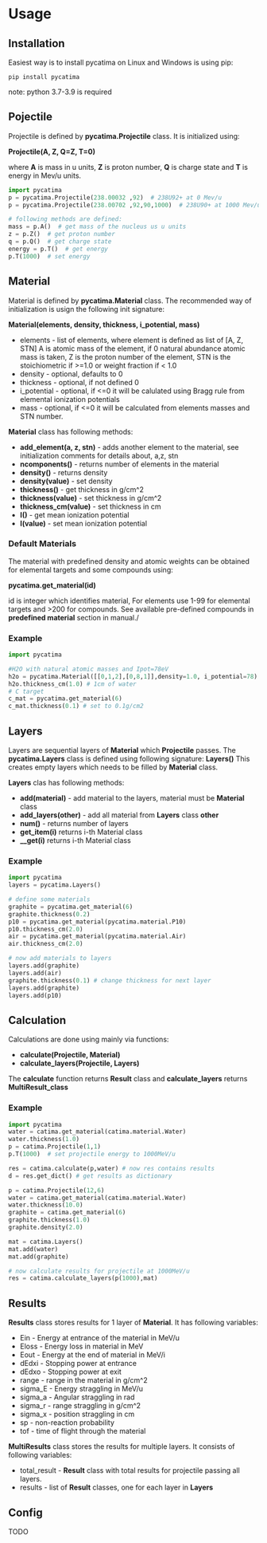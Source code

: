 Usage
=====
Installation
------------
Easiest way is to install pycatima on Linux and Windows is using pip:
```
pip install pycatima
```
note: python 3.7-3.9 is required


Pojectile
---------

Projectile is defined by __pycatima.Projectile__ class. It is initialized using:

**Projectile(A, Z, Q=Z, T=0)**

where __A__ is mass in u units, __Z__ is proton number, __Q__ is charge state 
and __T__ is energy in Mev/u units.

```python
import pycatima
p = pycatima.Projectile(238.00032 ,92)  # 238U92+ at 0 Mev/u 
p = pycatima.Projectile(238.00702 ,92,90,1000)  # 238U90+ at 1000 Mev/u 

# following methods are defined:
mass = p.A()  # get mass of the nucleus us u units
z = p.Z()  # get proton number
q = p.Q()  # get charge state
energy = p.T()  # get energy
p.T(1000)  # set energy
```

Material
--------
Material is defined by __pycatima.Material__ class. The recommended way of 
initialization is usign the following init signature:

**Material(elements, density, thickness, i_potential, mass)**
  * elements - list of elements, where element is defined as list of [A, Z, STN]
  A is atomic mass of the element, if 0 natural abundance atomic mass is taken, 
  Z is the proton number of the element, STN is the stoichiometric if >=1.0 or
  weight fraction if < 1.0
  * density - optional, defaults to 0
  * thickness - optional, if not defined 0
  * i_potential - optional, if <=0 it will be calulated using Bragg rule from elemental ionization potentials
  * mass - optional, if <=0 it will be calculated from elements masses and STN number.

__Material__ class has following methods:

  * **add_element(a, z, stn)** - adds another element to the material, see initialization comments for details about, a,z, stn 
  * **ncomponents()** - returns number of elements in the material
  * **density()** - returns density 
  * **density(value)** - set density
  * **thickness()** - get thickness in g/cm^2
  * **thickness(value)** - set thickness in g/cm^2
  * **thickness_cm(value)** - set thickness in cm
  * **I()** - get mean ionization potential
  * **I(value)** - set mean ionization potential

### Default Materials
The material with predefined density and atomic weights can be obtained for elemental targets and some compounds using:

**pycatima.get_material(id)** 

id is integer which identifies material, For elements use 1-99 for elemental targets and >200 for compounds. See available pre-defined compounds in __predefined material__ section in manual./


### Example 

```python
import pycatima

#H2O with natural atomic masses and Ipot=78eV
h2o = pycatima.Material([[0,1,2],[0,8,1]],density=1.0, i_potential=78)
h2o.thickness_cm(1.0) # 1cm of water
# C target
c_mat = pycatima.get_material(6)
c_mat.thickness(0.1) # set to 0.1g/cm2 
```  

Layers
------
Layers are sequential layers of __Material__ which __Projectile__ passes.
The __pycatima.Layers__ class is defined using following signature:
**Layers()**
This creates empty layers which needs to be filled by __Material__ class.

__Layers__ clas has following methods:
  * **add(material)** - add material to the layers, material must be __Material__ class
  * **add_layers(other)** - add all material from __Layers__ class __other__
  * **num()** - returns number of layers
  * **__get_item__(i)** returns i-th Material class
  * **__get(i)** returns i-th Material class
  
### Example

```python
import pycatima
layers = pycatima.Layers()

# define some materials
graphite = pycatima.get_material(6)
graphite.thickness(0.2)
p10 = pycatima.get_material(pycatima.material.P10)
p10.thickness_cm(2.0)
air = pycatima.get_material(pycatima.material.Air)
air.thickness_cm(2.0)

# now add materials to layers
layers.add(graphite)
layers.add(air)
graphite.thickness(0.1) # change thickness for next layer
layers.add(graphite)
layers.add(p10)
```



Calculation
-----------
Calculations are done using mainly via functions:

* **calculate(Projectile, Material)**
* **calculate_layers(Projectile, Layers)**

The __calculate__ function returns __Result__ class and __calculate_layers__ returns __MultiResult_class__

### Example
```python
import pycatima
water = catima.get_material(catima.material.Water)
water.thickness(1.0)
p = catima.Projectile(1,1)
p.T(1000)  # set projectile energy to 1000MeV/u

res = catima.calculate(p,water) # now res contains results
d = res.get_dict() # get results as dictionary
```

```python
p = catima.Projectile(12,6)
water = catima.get_material(catima.material.Water)
water.thickness(10.0)
graphite = catima.get_material(6)
graphite.thickness(1.0)
graphite.density(2.0)

mat = catima.Layers()
mat.add(water)
mat.add(graphite)

# now calculate results for projectile at 1000MeV/u
res = catima.calculate_layers(p(1000),mat)
```

Results
-------
__Results__ class stores results for 1 layer of __Material__. It has following variables:

  * Ein - Energy at entrance of the material in MeV/u
  * Eloss - Energy loss in material in MeV
  * Eout - Energy at the end of material in MeV/i
  * dEdxi - Stopping power at entrance
  * dEdxo - Stopping power at exit
  * range - range in the material in g/cm^2
  * sigma_E - Energy straggling in MeV/u
  * sigma_a - Angular straggling in rad
  * sigma_r - range straggling in g/cm^2
  * sigma_x - position straggling in cm
  * sp - non-reaction probability
  * tof - time of flight through the material

__MultiResults__ class stores the results for multiple layers. It consists of following variables:
 
  * total_result - __Result__ class with total results for projectile passing all layers.
  * results - list of __Result__ classes, one for each layer in __Layers__



Config
------
TODO
